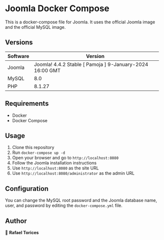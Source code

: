 # Joomla Docker Compose
This is a docker-compose file for Joomla. It uses the official Joomla image and the official MySQL image.

## Versions

| Software | Version                                                  |
| -------- | -------------------------------------------------------- |
| Joomla   | Joomla! 4.4.2 Stable [ Pamoja ] 9-January-2024 16:00 GMT |
| MySQL    | 8.0                                                      |
| PHP      | 8.1.27                                                   |


## Requirements
- Docker
- Docker Compose

## Usage
1. Clone this repository
2. Run `docker-compose up -d`
3. Open your browser and go to `http://localhost:8080`
4. Follow the Joomla installation instructions
5. Use `http://localhost:8080` as the site URL
6. Use `http://localhost:8080/administrator` as the admin URL

## Configuration
You can change the MySQL root password and the Joomla database name, user, and password by editing the `docker-compose.yml` file.

## Author

👤 **Rafael Torices**
